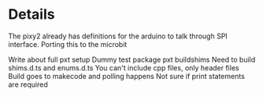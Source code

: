 # Details
The pixy2 already has definitions for the arduino to talk through SPI interface. Porting this to the microbit

Write about full pxt setup
Dummy test package
pxt buildshims
Need to build shims.d.ts and enums.d.ts
You can't include cpp files, only header files
Build goes to makecode and polling happens
Not sure if print statements are required
